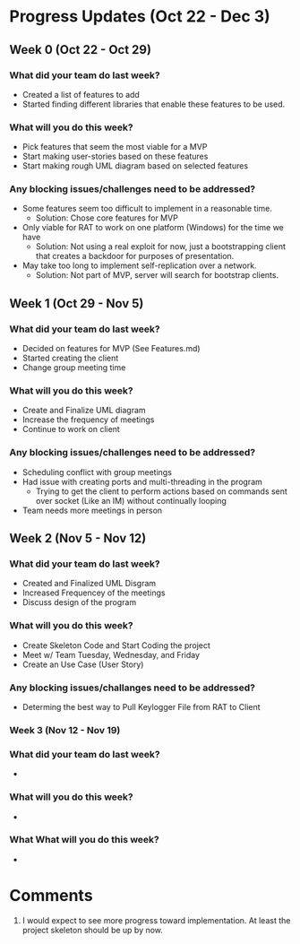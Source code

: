 # Progress Updates (Oct 22 - Dec 3)

## Week 0 (Oct 22 - Oct 29)

### What did your team do last week?
* Created a list of features to add
* Started finding different libraries that enable these features to be used.

### What will you do this week?
* Pick features that seem the most viable for a MVP
* Start making user-stories based on these features
* Start making rough UML diagram based on selected features

### Any blocking issues/challenges need to be addressed?
* Some features seem too difficult to implement in a reasonable time.
    * Solution: Chose core features for MVP
* Only viable for RAT to work on one platform (Windows) for the time we have
    * Solution: Not using a real exploit for now, just a bootstrapping client that creates
                a backdoor for purposes of presentation.
* May take too long to implement self-replication over a network.
    * Solution: Not part of MVP, server will search for bootstrap clients.

## Week 1 (Oct 29  - Nov 5)

### What did your team do last week?
* Decided on features for MVP (See Features.md)
* Started creating the client
* Change group meeting time

### What will you do this week?
* Create and Finalize UML diagram
* Increase the frequency of meetings
* Continue to work on client

### Any blocking issues/challenges need to be addressed?
* Scheduling conflict with group meetings
* Had issue with creating ports and multi-threading in the program
    * Trying to get the client to perform actions based on commands 
        sent over socket (Like an IM) without continually looping
* Team needs more meetings in person

## Week 2 (Nov 5 - Nov 12)

### What did your team do last week?
* Created and Finalized UML Disgram
* Increased Frequencey of the meetings
* Discuss design of the program

### What will you do this week?
* Create Skeleton Code and Start Coding the project
* Meet w/ Team Tuesday, Wednesday, and Friday 
* Create an Use Case (User Story)

### Any blocking issues/challanges need to be addressed?
* Determing the best way to Pull Keylogger File from RAT to Client

### Week 3 (Nov 12 - Nov 19)

### What did your team do last week?
*

### What will you do this week?
*

### What What will you do this week?
* 

# Comments
1. I would expect to see more progress toward implementation. At least the project skeleton should be up by now.
